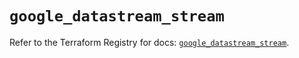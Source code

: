 # `google_datastream_stream`

Refer to the Terraform Registry for docs: [`google_datastream_stream`](https://registry.terraform.io/providers/hashicorp/google-beta/6.3.0/docs/resources/google_datastream_stream).
